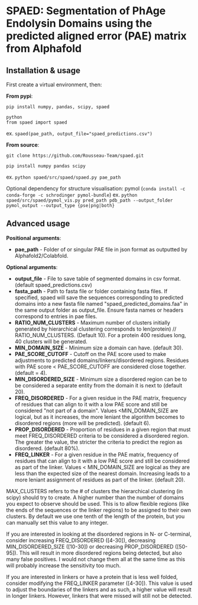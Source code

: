 # SPAED: Segmentation of PhAge Endolysin Domains using the predicted aligned error (PAE) matrix from Alphafold


## Installation & usage

First create a virtual environment, then: 

**From pypi**:
```
pip install numpy, pandas, scipy, spaed

python
from spaed import spaed
```

ex. `spaed(pae_path, output_file="spaed_predictions.csv")`


**From source**:
```
git clone https://github.com/Rousseau-Team/spaed.git

pip install numpy pandas scipy
```

ex. `python spaed/src/spaed/spaed.py pae_path`

Optional dependency for structure visualisation: pymol (`conda install -c conda-forge -c schrodinger pymol-bundle`)
ex. `python spaed/src/spaed/pymol_vis.py pred_path pdb_path --output_folder pymol_output --output_type {pse|png|both}`

## Advanced usage
**Positional arguments**:
- **pae_path** - Folder of or singular PAE file in json format as outputted by Alphafold2/Colabfold.


**Optional arguments**:
- **output_file** - File to save table of segmented domains in csv format. (default spaed_predictions.csv)
- **fasta_path** - Path to fasta file or folder containing fasta files. If specified, spaed will save the sequences corresponding to predicted domains into a new fasta file named  "spaed_predicted_domains.faa" in the same output folder as output_file. Ensure fasta names or headers correspond to entries in pae files.
- **RATIO_NUM_CLUSTERS** - Maximum number of clusters initially generated by hierarchical clustering corresponds to len(protein) // RATIO_NUM_CLUSTERS. (Default 10). For a protein 400 residues long, 40 clusters will be generated.
- **MIN_DOMAIN_SIZE** - Minimum size a domain can have. (default 30).
- **PAE_SCORE_CUTOFF** - Cutoff on the PAE score used to make adjustments to predicted domains/linkers/disordered regions. Residues with PAE score < PAE_SCORE_CUTOFF are considered close together. (default = 4).
- **MIN_DISORDERED_SIZE** - Minimum size a disordered region can be to be considered a separate entity from the domain it is next to (default 20).
- **FREQ_DISORDERED** - For a given residue in the PAE matrix, frequency of residues that can align to it with a low PAE score and still be considered "not part of a domain". Values <MIN_DOMAIN_SIZE are logical, but as it increases, the more leniant the algorithm becomes to disordered regions (more will be predicted). (default 6).
- **PROP_DISORDERED** - Proportion of residues in a given region that must meet FREQ_DISORDERED criteria to be considered a disordered region. The greater the value, the stricter the criteria to predict the region as disordered. (default 80%).
- **FREQ_LINKER** - For a given residue in the PAE matrix, frequency of residues that can align to it with a low PAE score and still be considered as part of the linker. Values < MIN_DOMAIN_SIZE are logical as they are less than the expected size of the nearest domain. Increasing leads to a more leniant assignment of residues as part of the linker. (default 20).

MAX_CLUSTERS refers to the # of clusters the hierarchical clustering (in scipy) should try to create. A higher number than the number of domains you expect to observe should be used. This is to allow flexible regions (like the ends of the sequences or the linker regions) to be assigned to their own clusters. By default we use one tenth of the length of the protein, but you can manually set this value to any integer.

If you are interested in looking at the disordered regions in N- or C-terminal, consider increasing FREQ_DISORDERED ([4-30]), decreasing MIN_DISORDERED_SIZE ([10-30]) or decreasing PROP_DISORDERED ([50-95]). This will result in more disordered regions being detected, but also many false positives. I would not change them all at the same time as this will probably increase the sensitivity too much.

If you are interested in linkers or have a protein that is less well folded, consider modifying the FREQ_LINKER parameter ([4-30]). This value is used to adjust the boundaries of the linkers and as such, a higher value will result in longer linkers. However, linkers that were missed will still not be detected.
